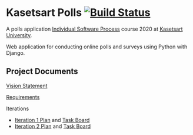 # Kasetsart Polls [![Build Status](https://travis-ci.com/kidstylex/ku-polls.svg?branch=master)](https://travis-ci.com/kidstylex/ku-polls)
A polls application [Individual Software Process](https://cpske.github.io/ISP) course 2020 at [Kasetsart University](https://ku.ac.th).

Web application for conducting online polls and surveys using Python with Django.

## Project Documents
[Vision Statement](../../wiki/Vision%20Statement)

[Requirements](../../wiki/Requirements)

Iterations
* [Iteration 1 Plan](../../wiki/Iteration-1-Plan) and [Task Board](../../projects/3)
* [Iteration 2 Plan](../../wiki/Iteration-2-Plan) and [Task Board](../../projects/4)
